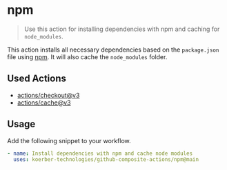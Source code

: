 # npm

> Use this action for installing dependencies with npm and caching for
> `node_modules`.

This action installs all necessary dependencies based on the `package.json`
file using [npm](https://npmjs.com). It will also cache the
`node_modules` folder.

## Used Actions

- [actions/checkout@v3](https://github.com/actions/checkout)
- [actions/cache@v3](https://github.com/actions/cache)

## Usage

Add the following snippet to your workflow.

```yaml
- name: Install dependencies with npm and cache node modules
  uses: koerber-technologies/github-composite-actions/npm@main
```
